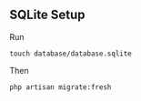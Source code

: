 ## SQLite Setup

Run

```
touch database/database.sqlite
```

Then

```
php artisan migrate:fresh
```
